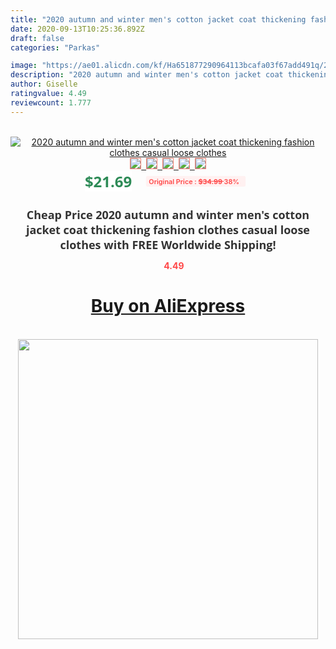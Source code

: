 ```yaml
---
title: "2020 autumn and winter men's cotton jacket coat thickening fashion clothes casual loose clothes"
date: 2020-09-13T10:25:36.892Z
draft: false
categories: "Parkas"

image: "https://ae01.alicdn.com/kf/Ha651877290964113bcafa03f67add491q/2020-autumn-and-winter-men-s-cotton-jacket-coat-thickening-fashion-clothes-casual-loose-clothes.jpg"
description: "2020 autumn and winter men's cotton jacket coat thickening fashion clothes casual loose clothes"
author: Giselle
ratingvalue: 4.49
reviewcount: 1.777
---
```

<br>
<div style="text-align: center;">
<a href="https://s.click.aliexpress.com/e/_9IN8Sh" target="_blank" rel="nofollow noopener noreferrer"><img alt="2020 autumn and winter men's cotton jacket coat thickening fashion clothes casual loose clothes" class="magnifier-image" src="https://ae01.alicdn.com/kf/Ha651877290964113bcafa03f67add491q/2020-autumn-and-winter-men-s-cotton-jacket-coat-thickening-fashion-clothes-casual-loose-clothes.jpg_640x640.jpg">
<br>
<img style="border:1px solid salmon" src="https://ae01.alicdn.com/kf/Ha651877290964113bcafa03f67add491q/2020-autumn-and-winter-men-s-cotton-jacket-coat-thickening-fashion-clothes-casual-loose-clothes.jpg_120x120.jpg">&nbsp;&nbsp;<img style="border:1px solid salmon" src="https://ae01.alicdn.com/kf/Hb89ddc07fd304a0b88f108b637fb6835J/2020-autumn-and-winter-men-s-cotton-jacket-coat-thickening-fashion-clothes-casual-loose-clothes.jpg_120x120.jpg">&nbsp;&nbsp;<img style="border:1px solid salmon" src="https://ae01.alicdn.com/kf/H2e1dbd4a91fa422197598be559e67f29W/2020-autumn-and-winter-men-s-cotton-jacket-coat-thickening-fashion-clothes-casual-loose-clothes.jpg_120x120.jpg">&nbsp;&nbsp;<img style="border:1px solid salmon" src="https://ae01.alicdn.com/kf/H1fe9ec2141454e02b600717af341d599K/2020-autumn-and-winter-men-s-cotton-jacket-coat-thickening-fashion-clothes-casual-loose-clothes.jpg_120x120.jpg">&nbsp;&nbsp;<img style="border:1px solid salmon" src="https://ae01.alicdn.com/kf/H3a471c5f01bd4a618e064e3d6a68e9ddO/2020-autumn-and-winter-men-s-cotton-jacket-coat-thickening-fashion-clothes-casual-loose-clothes.jpg_120x120.jpg"></a></div><br0>
<div style="text-align: center;"><span style="background-color: white; border: 0px; box-sizing: border-box; color: seagreen; display: inline-block; font-family: &quot;open sans&quot; , &quot;arial&quot; , &quot;helvetica&quot; , sans-serif , &quot;heiti&quot;; font-size: 24px; font-stretch: inherit; font-weight: 700; line-height: inherit; margin: 0px 10px 0px 0px; padding: 0px; vertical-align: middle;">$21.69 </span>
<span style="background: rgb(255 , 241 , 241); border-radius: 3px; border: 0px; box-sizing: border-box; color: #ff4747; display: inline-block; font-family: inherit; font-size: 12px; font-stretch: inherit; font-style: inherit; font-variant: inherit; font-weight: 600; line-height: inherit; margin: 0px; padding: 2px 5px; transform: scale(0.9); vertical-align: middle;">Original Price : <b style="text-decoration: line-through;">$34.99 </b> 38%&nbsp;&nbsp;</span></div>
<h1 style="color: #333333; display: inline-block; font-family: &quot;open sans&quot; , &quot;arial&quot; , &quot;helvetica&quot; , sans-serif , &quot;heiti&quot;; font-size: 18px; font-stretch: inherit; font-weight: 700; text-align: center;">Cheap Price 2020 autumn and winter men's cotton jacket coat thickening fashion clothes casual loose clothes with FREE Worldwide Shipping!</h1>
<div style="color: #ff4747; text-align: center;">
<img src="https://4.bp.blogspot.com/-M0ZcTcb-5uY/XleCXlxnR4I/AAAAAAAAAEc/OrjgMkXV1oMQFaCRZj5HQwOCBcu3w1FegCPcBGAYYCw/s1600/star.png" style="height: 15px;">&nbsp;<b>4.49</b></div>
<div class="button_cont" align="center"><a class="buynow_a" href="https://s.click.aliexpress.com/e/_9IN8Sh" target="_blank" rel="nofollow noopener noreferrer"><H1>Buy on AliExpress</H1></a></div><br>
<div class="separator" style="clear: both; text-align: center;">
<img src="https://lh3.googleusercontent.com/-pTy5HemUv9M/XlePHvY0dAI/AAAAAAAAAE4/0nX5iRUoIWY8eMW9Dpxeirr157OZliDIgCLcBGAsYHQ/s1600/badge.gif" width="480">
</div>
